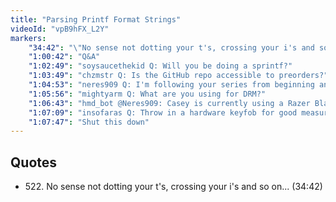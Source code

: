 ```yaml
---
title: "Parsing Printf Format Strings"
videoId: "vpB9hFX_L2Y"
markers:
    "34:42": "\"No sense not dotting your t's, crossing your i's and so on...\" (!quote 522)"
    "1:00:42": "Q&A"
    "1:02:49": "soysaucethekid Q: Will you be doing a sprintf?"
    "1:03:49": "chzmstr Q: Is the GitHub repo accessible to preorders?"
    "1:04:53": "neres909 Q: I'm following your series from beginning and I'm writing my own game (obviously from scratch too!). Is it okay to use in my win32 layer similar code (with same thought by mostly written by myself)?"
    "1:05:56": "mightyarm Q: What are you using for DRM?"
    "1:06:43": "hmd_bot	@Neres909: Casey is currently using a Razer BlackWidow Tournament Edition Stealth. See also: !switches"
    "1:07:09": "insofaras Q: Throw in a hardware keyfob for good measure"
    "1:07:47": "Shut this down"
---
```


## Quotes

* 522\. No sense not dotting your t's, crossing your i's and so on... (34:42)

